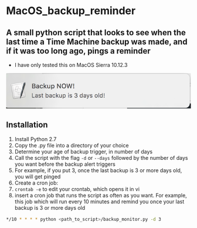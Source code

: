 # MacOS_backup_reminder
## A small python script that looks to see when the last time a Time Machine backup was made, and if it was too long ago, pings a reminder
* I have only tested this on MacOS Sierra 10.12.3

![example alert](https://github.com/oerbilgin/MacOS_backup_reminder/blob/master/example_alert.png)

## Installation
1. Install Python 2.7
2. Copy the .py file into a directory of your choice
2. Determine your age of backup trigger, in number of days
  1. Call the script with the flag `-d` or `--days` followed by the number of days you want before the backup alert triggers
  2. For example, if you put 3, once the last backup is 3 or more days old, you will get pinged
3. Create a cron job:
  1. `crontab -e` to edit your crontab, which opens it in vi
  2. insert a cron job that runs the script as often as you want. For example, this job which will run every 10 minutes and remind you once your last backup is 3 or more days old
  ```bash
  */10 * * * * python <path_to_script>/backup_monitor.py -d 3
  ```
